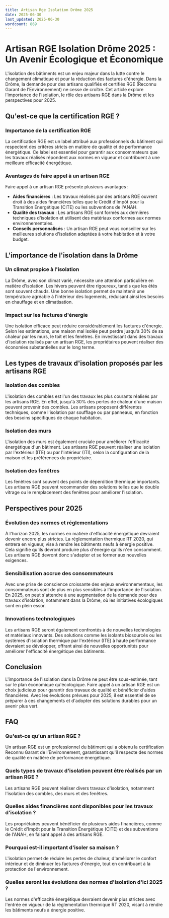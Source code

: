 ```yaml
---
title: Artisan Rge Isolation Drôme 2025
date: 2025-06-30
last_updated: 2025-06-30
wordcount: 869
---
```


# Artisan RGE Isolation Drôme 2025 : Un Avenir Écologique et Économique

L'isolation des bâtiments est un enjeu majeur dans la lutte contre le changement climatique et pour la réduction des factures d'énergie. Dans la Drôme, la demande pour des artisans qualifiés et certifiés RGE (Reconnu Garant de l’Environnement) ne cesse de croître. Cet article explore l'importance de l'isolation, le rôle des artisans RGE dans la Drôme et les perspectives pour 2025.

## Qu'est-ce que la certification RGE ?

### Importance de la certification RGE

La certification RGE est un label attribué aux professionnels du bâtiment qui respectent des critères stricts en matière de qualité et de performance énergétique. Ce label est essentiel pour garantir aux consommateurs que les travaux réalisés répondent aux normes en vigueur et contribuent à une meilleure efficacité énergétique.

### Avantages de faire appel à un artisan RGE

Faire appel à un artisan RGE présente plusieurs avantages :

- **Aides financières** : Les travaux réalisés par des artisans RGE ouvrent droit à des aides financières telles que le Crédit d'Impôt pour la Transition Énergétique (CITE) ou les subventions de l'ANAH.
- **Qualité des travaux** : Les artisans RGE sont formés aux dernières techniques d'isolation et utilisent des matériaux conformes aux normes environnementales.
- **Conseils personnalisés** : Un artisan RGE peut vous conseiller sur les meilleures solutions d'isolation adaptées à votre habitation et à votre budget.

## L'importance de l'isolation dans la Drôme

### Un climat propice à l'isolation

La Drôme, avec son climat varié, nécessite une attention particulière en matière d'isolation. Les hivers peuvent être rigoureux, tandis que les étés sont souvent chauds. Une bonne isolation permet de maintenir une température agréable à l'intérieur des logements, réduisant ainsi les besoins en chauffage et en climatisation.

### Impact sur les factures d'énergie

Une isolation efficace peut réduire considérablement les factures d'énergie. Selon les estimations, une maison mal isolée peut perdre jusqu'à 30% de sa chaleur par les murs, le toit et les fenêtres. En investissant dans des travaux d'isolation réalisés par un artisan RGE, les propriétaires peuvent réaliser des économies substantielles sur le long terme.

## Les types de travaux d'isolation proposés par les artisans RGE

### Isolation des combles

L'isolation des combles est l'un des travaux les plus courants réalisés par les artisans RGE. En effet, jusqu'à 30% des pertes de chaleur d'une maison peuvent provenir des combles. Les artisans proposent différentes techniques, comme l'isolation par soufflage ou par panneaux, en fonction des besoins spécifiques de chaque habitation.

### Isolation des murs

L'isolation des murs est également cruciale pour améliorer l'efficacité énergétique d'un bâtiment. Les artisans RGE peuvent réaliser une isolation par l'extérieur (ITE) ou par l'intérieur (ITI), selon la configuration de la maison et les préférences du propriétaire.

### Isolation des fenêtres

Les fenêtres sont souvent des points de déperdition thermique importants. Les artisans RGE peuvent recommander des solutions telles que le double vitrage ou le remplacement des fenêtres pour améliorer l'isolation.

## Perspectives pour 2025

### Évolution des normes et réglementations

À l'horizon 2025, les normes en matière d'efficacité énergétique devraient devenir encore plus strictes. La réglementation thermique RT 2020, qui entrera en vigueur, vise à rendre les bâtiments neufs à énergie positive. Cela signifie qu'ils devront produire plus d'énergie qu'ils n'en consomment. Les artisans RGE devront donc s'adapter et se former aux nouvelles exigences.

### Sensibilisation accrue des consommateurs

Avec une prise de conscience croissante des enjeux environnementaux, les consommateurs sont de plus en plus sensibles à l'importance de l'isolation. En 2025, on peut s'attendre à une augmentation de la demande pour des travaux d'isolation, notamment dans la Drôme, où les initiatives écologiques sont en plein essor.

### Innovations technologiques

Les artisans RGE seront également confrontés à de nouvelles technologies et matériaux innovants. Des solutions comme les isolants biosourcés ou les systèmes d'isolation thermique par l'extérieur (ITE) à haute performance devraient se développer, offrant ainsi de nouvelles opportunités pour améliorer l'efficacité énergétique des bâtiments.

## Conclusion

L'importance de l'isolation dans la Drôme ne peut être sous-estimée, tant sur le plan économique qu'écologique. Faire appel à un artisan RGE est un choix judicieux pour garantir des travaux de qualité et bénéficier d'aides financières. Avec les évolutions prévues pour 2025, il est essentiel de se préparer à ces changements et d'adopter des solutions durables pour un avenir plus vert.

## FAQ

### Qu'est-ce qu'un artisan RGE ?

Un artisan RGE est un professionnel du bâtiment qui a obtenu la certification Reconnu Garant de l’Environnement, garantissant qu'il respecte des normes de qualité en matière de performance énergétique.

### Quels types de travaux d'isolation peuvent être réalisés par un artisan RGE ?

Les artisans RGE peuvent réaliser divers travaux d'isolation, notamment l'isolation des combles, des murs et des fenêtres.

### Quelles aides financières sont disponibles pour les travaux d'isolation ?

Les propriétaires peuvent bénéficier de plusieurs aides financières, comme le Crédit d'Impôt pour la Transition Énergétique (CITE) et des subventions de l'ANAH, en faisant appel à des artisans RGE.

### Pourquoi est-il important d'isoler sa maison ?

L'isolation permet de réduire les pertes de chaleur, d'améliorer le confort intérieur et de diminuer les factures d'énergie, tout en contribuant à la protection de l'environnement.

### Quelles seront les évolutions des normes d'isolation d'ici 2025 ?

Les normes d'efficacité énergétique devraient devenir plus strictes avec l'entrée en vigueur de la réglementation thermique RT 2020, visant à rendre les bâtiments neufs à énergie positive.